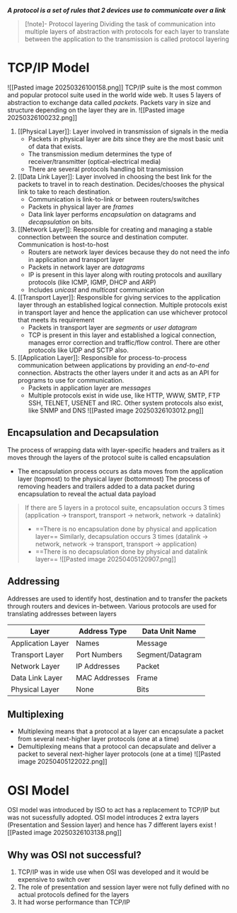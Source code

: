 ***A protocol is a set of rules that 2 devices use to communicate over a link***

>[!note]- Protocol layering
> Dividing the task of communication into multiple layers of abstraction with protocols for each layer to translate between the application to the transmission is called protocol layering
# TCP/IP Model
![[Pasted image 20250326100158.png]]
TCP/IP suite is the most common and popular protocol suite used in the world wide web. It uses 5 layers of abstraction to exchange data called *packets*. Packets vary in size and structure depending on the layer they are in.
![[Pasted image 20250326100232.png]]
1. [[Physical Layer]]: Layer involved in transmission of signals in the media
	- Packets in physical layer are *bits* since they are the most basic unit of data that exists.
	- The transmission medium determines the type of receiver/transmitter (optical-electrical media)
	- There are several protocols handling bit transmission
2. [[Data Link Layer]]: Layer involved in choosing the best link for the packets to travel in to reach destination. Decides/chooses the physical link to take to reach destination.
	- Communication is link-to-link or between routers/switches
	- Packets in physical layer are *frames*
	- Data link layer performs *encapsulation* on datagrams and *decapsulation* on bits.
3. [[Network Layer]]: Responsible for creating and managing a stable connection between the source and destination computer. Communication is host-to-host
	- Routers are network layer devices because they do not need the info in application and transport layer
	- Packets in network layer are *datagrams*
	- IP is present in this layer along with routing protocols and auxillary protocols (like ICMP, IGMP, DHCP and ARP)
	- Includes *unicast* and *multicast* communication
4. [[Transport Layer]]: Responsible for giving services to the application layer through an established logical connection. Multiple protocols exist in transport layer and hence the application can use whichever protocol that meets its requirement
	- Packets in transport layer are *segments* or *user datagram*
	- TCP is present in this layer and established a logical connection, manages error correction and traffic/flow control. There are other protocols like UDP and SCTP also.
5. [[Application Layer]]: Responsible for process-to-process communication between applications by providing an *end-to-end* connection. Abstracts the other layers under it and acts as an API for programs to use for communication.
	- Packets in application layer are *messages*
	- Multiple protocols exist in wide use, like HTTP, WWW, SMTP, FTP SSH, TELNET, USENET and IRC. Other system protocols also exist, like SNMP and DNS
![[Pasted image 20250326103012.png]]
## Encapsulation and Decapsulation
The process of wrapping data with layer-specific headers and trailers as it moves through the layers of the protocol suite is called encapsulation
- The encapsulation process occurs as data moves from the application layer (topmost) to the physical layer (bottommost)
The process of removing headers and trailers added to a data packet during encapsulation to reveal the actual data payload
> If there are 5 layers in a protocol suite, encapsulation occurs 3 times (application → transport, transport → network, network → datalink)
> - ==There is no encapsulation done by physical and application layer==
> Similarly, decapsulation occurs 3 times (datalink → network, network → transport, transport → application)
> - ==There is no decapsulation done by physical and datalink layer== 
![[Pasted image 20250405120907.png]]

## Addressing
Addresses are used to identify host, destination and to transfer the packets through routers and devices in-between. Various protocols are used for translating addresses between layers

| **Layer**         | **Address Type** | **Data Unit Name** |
| ----------------- | ---------------- | ------------------ |
| Application Layer | Names            | Message            |
| Transport Layer   | Port Numbers     | Segment/Datagram   |
| Network Layer     | IP Addresses     | Packet             |
| Data Link Layer   | MAC Addresses    | Frame              |
| Physical Layer    | None             | Bits               |
## Multiplexing
- Multiplexing means that a protocol at a layer can encapsulate a packet from several next-higher layer protocols (one at a time) 
- Demultiplexing means that a protocol can decapsulate and deliver a packet to several next-higher layer protocols (one at a time)
![[Pasted image 20250405122022.png]]

# OSI Model
OSI model was introduced by ISO to act has a replacement to TCP/IP but was not sucessfully adopted. OSI model introduces 2 extra layers (Presentation and Session layer) and hence has 7 different layers exist
![[Pasted image 20250326103138.png]]

## Why was OSI not successful?
1. TCP/IP was in wide use when OSI was developed and it would be expensive to switch over
2. The role of presentation and session layer were not fully defined with no actual protocols defined for the layers
3. It had worse performance than TCP/IP
